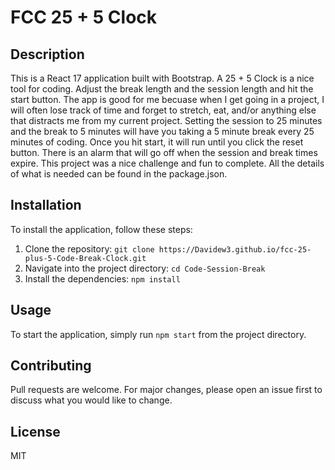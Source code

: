 # FCC 25 + 5 Clock

## Description

This is a React 17 application built with Bootstrap. A 25 + 5 Clock is a nice tool for coding. Adjust the break length and the session length and hit the start button. The app is good for me becuase when I get going in a project, I will often lose track of time and forget to stretch, eat, and/or anything else that distracts me from my current project. Setting the session to 25 minutes and the break to 5 minutes will have you taking a 5 minute break every 25 minutes of coding. Once you hit start, it will run until you click the reset button. There is an alarm that will go off when the session and break times expire. This project was a nice challenge and fun to complete. All the details of what is needed can be found in the package.json.

## Installation

To install the application, follow these steps:

1. Clone the repository: `git clone https://Davidew3.github.io/fcc-25-plus-5-Code-Break-Clock.git`
2. Navigate into the project directory: `cd Code-Session-Break`
3. Install the dependencies: `npm install`

## Usage

To start the application, simply run `npm start` from the project directory.

## Contributing

Pull requests are welcome. For major changes, please open an issue first to discuss what you would like to change.

## License

MIT
